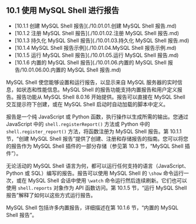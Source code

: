 ## 10.1 使用 MySQL Shell 进行报告

- [10.1.1 创建 MySQL Shell 报告](./10.01.01.创建 MySQL Shell 报告.md)
- [10.1.2 注册 MySQL Shell 报告](./10.01.02.注册 MySQL Shell 报告.md)
- [10.1.3 持久化 MySQL Shell 报告](./10.01.03.持久化 MySQL Shell 报告.md)
- [10.1.4 MySQL Shell 报告示例](./10.01.04.MySQL Shell 报告示例.md)
- [10.1.5 运行 MySQL Shell 报告](./10.01.05.运行 MySQL Shell 报告.md)
- [10.1.6 内置的 MySQL Shell 报告](./10.01.06.内置的 MySQL Shell 报告/10.01.06.00.内置的 MySQL Shell 报告.md)

MySQL Shell 使您能够设置和运行报告，以显示来自 MySQL 服务器的实时信息，如状态和性能信息。MySQL Shell 的报告功能支持内置报告和用户定义报告。报告功能从 MySQL Shell 8.0.16 开始提供。报告可以直接在 MySQL Shell 交互提示符下创建，或在 MySQL Shell 启动时自动加载的脚本中定义。

报告是一个纯 JavaScript 或 Python 函数，执行操作以生成所需的输出。您通过 JavaScript 中的 `shell.registerReport()` 方法或 Python 中的 `shell.register_report()` 方法，将函数注册为 MySQL Shell 报告。第 10.1.1 节，“创建 MySQL Shell 报告”提供了创建、注册和存储报告的指南。您可以将您的报告作为 MySQL Shell 插件的一部分存储（参见第 10.3 节，“MySQL Shell 插件”）。

无论活动的 MySQL Shell 语言为何，都可以运行任何支持的语言（JavaScript、Python 或 SQL）编写的报告。报告可以使用 MySQL Shell 的 `\show` 命令运行一次，或在 MySQL Shell 会话中使用 `\watch` 命令运行然后连续刷新。它们也可以使用 `shell.reports` 对象作为 API 函数访问。第 10.1.5 节，“运行 MySQL Shell 报告”解释了如何以这些方式运行报告。

MySQL Shell 包括许多内置报告，详细描述在第 10.1.6 节，“内置的 MySQL Shell 报告”。